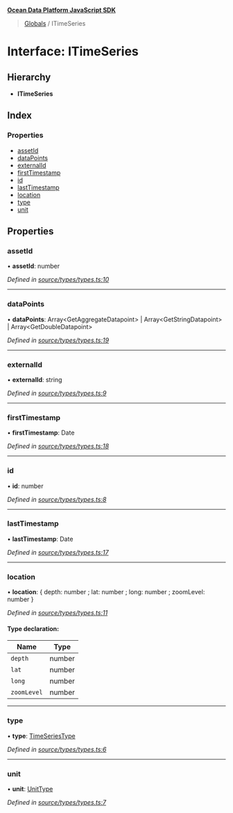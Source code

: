**[Ocean Data Platform JavaScript SDK](../README.md)**

> [Globals](../README.md) / ITimeSeries

# Interface: ITimeSeries

## Hierarchy

* **ITimeSeries**

## Index

### Properties

* [assetId](itimeseries.md#assetid)
* [dataPoints](itimeseries.md#datapoints)
* [externalId](itimeseries.md#externalid)
* [firstTimestamp](itimeseries.md#firsttimestamp)
* [id](itimeseries.md#id)
* [lastTimestamp](itimeseries.md#lasttimestamp)
* [location](itimeseries.md#location)
* [type](itimeseries.md#type)
* [unit](itimeseries.md#unit)

## Properties

### assetId

•  **assetId**: number

*Defined in [source/types/types.ts:10](https://github.com/C4IROcean/ODP-sdk-js/blob/0525c32/source/types/types.ts#L10)*

___

### dataPoints

•  **dataPoints**: Array\<GetAggregateDatapoint> \| Array\<GetStringDatapoint> \| Array\<GetDoubleDatapoint>

*Defined in [source/types/types.ts:19](https://github.com/C4IROcean/ODP-sdk-js/blob/0525c32/source/types/types.ts#L19)*

___

### externalId

•  **externalId**: string

*Defined in [source/types/types.ts:9](https://github.com/C4IROcean/ODP-sdk-js/blob/0525c32/source/types/types.ts#L9)*

___

### firstTimestamp

•  **firstTimestamp**: Date

*Defined in [source/types/types.ts:18](https://github.com/C4IROcean/ODP-sdk-js/blob/0525c32/source/types/types.ts#L18)*

___

### id

•  **id**: number

*Defined in [source/types/types.ts:8](https://github.com/C4IROcean/ODP-sdk-js/blob/0525c32/source/types/types.ts#L8)*

___

### lastTimestamp

•  **lastTimestamp**: Date

*Defined in [source/types/types.ts:17](https://github.com/C4IROcean/ODP-sdk-js/blob/0525c32/source/types/types.ts#L17)*

___

### location

•  **location**: { depth: number ; lat: number ; long: number ; zoomLevel: number  }

*Defined in [source/types/types.ts:11](https://github.com/C4IROcean/ODP-sdk-js/blob/0525c32/source/types/types.ts#L11)*

#### Type declaration:

Name | Type |
------ | ------ |
`depth` | number |
`lat` | number |
`long` | number |
`zoomLevel` | number |

___

### type

•  **type**: [TimeSeriesType](../enums/timeseriestype.md)

*Defined in [source/types/types.ts:6](https://github.com/C4IROcean/ODP-sdk-js/blob/0525c32/source/types/types.ts#L6)*

___

### unit

•  **unit**: [UnitType](../enums/unittype.md)

*Defined in [source/types/types.ts:7](https://github.com/C4IROcean/ODP-sdk-js/blob/0525c32/source/types/types.ts#L7)*

